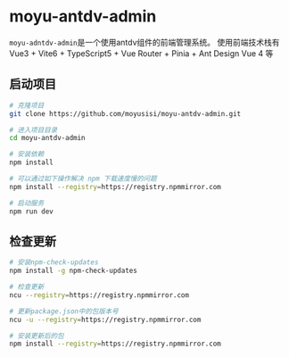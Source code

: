 # moyu-antdv-admin

`moyu-adntdv-admin`是一个使用antdv组件的前端管理系统。
使用前端技术栈有 Vue3 + Vite6 + TypeScript5 + Vue Router + Pinia + Ant Design Vue 4 等

## 启动项目

```bash
# 克隆项目
git clone https://github.com/moyusisi/moyu-antdv-admin.git

# 进入项目目录
cd moyu-antdv-admin

# 安装依赖
npm install

# 可以通过如下操作解决 npm 下载速度慢的问题
npm install --registry=https://registry.npmmirror.com

# 启动服务
npm run dev
```

## 检查更新

```bash
# 安装npm-check-updates
npm install -g npm-check-updates

# 检查更新
ncu --registry=https://registry.npmmirror.com

# 更新package.json中的包版本号
ncu -u --registry=https://registry.npmmirror.com

# 安装更新后的包
npm install --registry=https://registry.npmmirror.com
```
